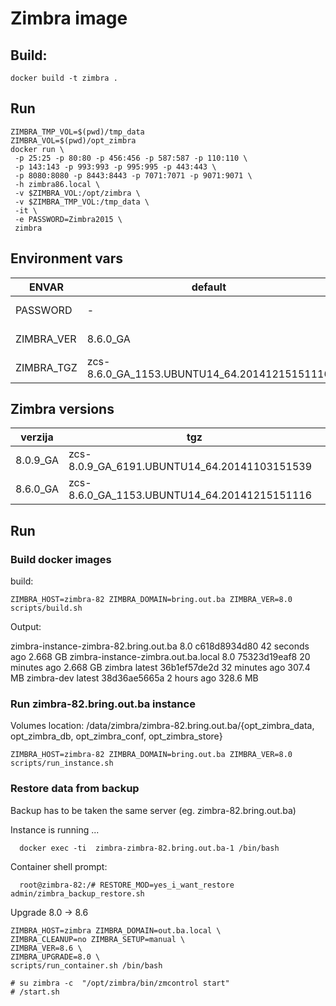 # Zimbra image

## Build:

    docker build -t zimbra .

##  Run

    ZIMBRA_TMP_VOL=$(pwd)/tmp_data
    ZIMBRA_VOL=$(pwd)/opt_zimbra
    docker run \
     -p 25:25 -p 80:80 -p 456:456 -p 587:587 -p 110:110 \
     -p 143:143 -p 993:993 -p 995:995 -p 443:443 \
     -p 8080:8080 -p 8443:8443 -p 7071:7071 -p 9071:9071 \
     -h zimbra86.local \
     -v $ZIMBRA_VOL:/opt/zimbra \
     -v $ZIMBRA_TMP_VOL:/tmp_data \
     -it \
     -e PASSWORD=Zimbra2015 \
     zimbra

##  Environment vars

| ENVAR | default | description |
| ----- | ------- | ------------ |
| PASSWORD | - | admin password |
| ZIMBRA_VER | 8.6.0_GA | zimbra version |
| ZIMBRA_TGZ | zcs-8.6.0_GA_1153.UBUNTU14_64.20141215151116 |

## Zimbra versions

| verzija| tgz |
| ------ | ----|
| 8.0.9_GA | zcs-8.0.9_GA_6191.UBUNTU14_64.20141103151539 |
| 8.6.0_GA | zcs-8.6.0_GA_1153.UBUNTU14_64.20141215151116 |


## Run

### Build docker images

build:

    ZIMBRA_HOST=zimbra-82 ZIMBRA_DOMAIN=bring.out.ba ZIMBRA_VER=8.0 scripts/build.sh

Output:

   zimbra-instance-zimbra-82.bring.out.ba   8.0                                        c618d8934d80        42 seconds ago      2.668 GB
   zimbra-instance-zimbra.out.ba.local      8.0                                        75323d19eaf8        20 minutes ago      2.668 GB
   zimbra                                   latest                                     36b1ef57de2d        32 minutes ago      307.4 MB
   zimbra-dev                               latest                                     38d36ae5665a        2 hours ago         328.6 MB


### Run zimbra-82.bring.out.ba instance 


Volumes location: /data/zimbra/zimbra-82.bring.out.ba/{opt_zimbra_data, opt_zimbra_db, opt_zimbra_conf, opt_zimbra_store}
    

    ZIMBRA_HOST=zimbra-82 ZIMBRA_DOMAIN=bring.out.ba ZIMBRA_VER=8.0 scripts/run_instance.sh


### Restore data from backup


Backup has to be taken the same server (eg. zimbra-82.bring.out.ba)

Instance is running ...


      docker exec -ti  zimbra-zimbra-82.bring.out.ba-1 /bin/bash


Container shell prompt:

      root@zimbra-82:/# RESTORE_MOD=yes_i_want_restore admin/zimbra_backup_restore.sh



Upgrade 8.0 -> 8.6

    ZIMBRA_HOST=zimbra ZIMBRA_DOMAIN=out.ba.local \
    ZIMBRA_CLEANUP=no ZIMBRA_SETUP=manual \
    ZIMBRA_VER=8.6 \
    ZIMBRA_UPGRADE=8.0 \
    scripts/run_container.sh /bin/bash
    
    # su zimbra -c  "/opt/zimbra/bin/zmcontrol start"
    # /start.sh
